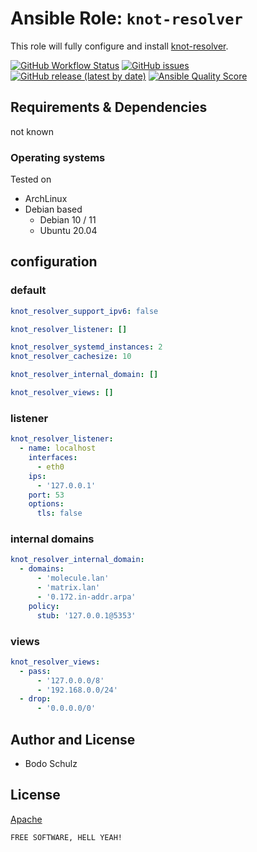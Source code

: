 
# Ansible Role:  `knot-resolver`

This role will fully configure and install [knot-resolver](https://github.com/CZ-NIC/knot-resolver).

[![GitHub Workflow Status](https://img.shields.io/github/actions/workflow/status/bodsch/ansible-knot-resolver/main.yml?branch=main)][ci]
[![GitHub issues](https://img.shields.io/github/issues/bodsch/ansible-knot-resolver)][issues]
[![GitHub release (latest by date)](https://img.shields.io/github/v/release/bodsch/ansible-knot-resolver)][releases]
[![Ansible Quality Score](https://img.shields.io/ansible/quality/50067?label=role%20quality)][quality]

[ci]: https://github.com/bodsch/ansible-knot-resolver/actions
[issues]: https://github.com/bodsch/ansible-knot-resolver/issues?q=is%3Aopen+is%3Aissue
[releases]: https://github.com/bodsch/ansible-knot-resolver/releases
[quality]: https://galaxy.ansible.com/bodsch/knot_resolver


## Requirements & Dependencies

not known

### Operating systems

Tested on

* ArchLinux
* Debian based
    - Debian 10 / 11
    - Ubuntu 20.04


## configuration

### default

```yaml
knot_resolver_support_ipv6: false

knot_resolver_listener: []

knot_resolver_systemd_instances: 2
knot_resolver_cachesize: 10

knot_resolver_internal_domain: []

knot_resolver_views: []
```

### listener

```yaml
knot_resolver_listener:
  - name: localhost
    interfaces:
      - eth0
    ips:
      - '127.0.0.1'
    port: 53
    options:
      tls: false
```


### internal domains

```yaml
knot_resolver_internal_domain:
  - domains:
      - 'molecule.lan'
      - 'matrix.lan'
      - '0.172.in-addr.arpa'
    policy:
      stub: '127.0.0.1@5353'
```

### views

```yaml
knot_resolver_views:
  - pass:
      - '127.0.0.0/8'
      - '192.168.0.0/24'
  - drop:
      - '0.0.0.0/0'
```

## Author and License

- Bodo Schulz

## License

[Apache](LICENSE)

`FREE SOFTWARE, HELL YEAH!`
